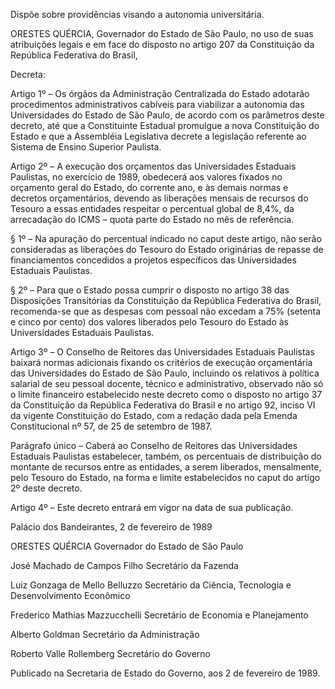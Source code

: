 Dispõe sobre providências visando a autonomia universitária.

ORESTES QUÉRCIA, Governador do Estado de São Paulo, no uso de suas atribuições legais e em face do disposto no artigo 207 da Constituição da República Federativa do Brasil,

Decreta:

Artigo 1º – Os órgãos da Administração Centralizada do Estado adotarão procedimentos administrativos cabíveis para viabilizar a autonomia das Universidades do Estado de São Paulo, de acordo com os parâmetros deste decreto, até que a Constituinte Estadual promulgue a nova Constituição do Estado e que a Assembléia Legislativa decrete a legislação referente ao Sistema de Ensino Superior Paulista.

Artigo 2º – A execução dos orçamentos das Universidades Estaduais Paulistas, no exercício de 1989, obedecerá aos valores fixados no orçamento geral do Estado, do corrente ano, e às demais normas e decretos orçamentários, devendo as liberações mensais de recursos do Tesouro a essas entidades respeitar o percentual global de 8,4%, da arrecadação do ICMS – quota parte do Estado no mês de referência.

§ 1º – Na apuração do percentual indicado no caput deste artigo, não serão consideradas as liberações do Tesouro do Estado originárias de repasse de financiamentos concedidos a projetos específicos das Universidades Estaduais Paulistas.

§ 2º – Para que o Estado possa cumprir o disposto no artigo 38 das Disposições Transitórias da Constituição da República Federativa do Brasil, recomenda-se que as despesas com pessoal não excedam a 75% (setenta e cinco por cento) dos valores liberados pelo Tesouro do Estado às Universidades Estaduais Paulistas.

Artigo 3º – O Conselho de Reitores das Universidades Estaduais Paulistas baixará normas adicionais fixando os critérios de execução orçamentária das Universidades do Estado de São Paulo, incluindo os relativos à política salarial de seu pessoal docente, técnico e administrativo, observado não só o limite financeiro estabelecido neste decreto como o disposto no artigo 37 da Constituição da República Federativa do Brasil e no artigo 92, inciso VI da vigente Constituição do Estado, com a redação dada pela Emenda Constitucional nº 57, de 25 de setembro de 1987.

Parágrafo único – Caberá ao Conselho de Reitores das Universidades Estaduais Paulistas estabelecer, também, os percentuais de distribuição do montante de recursos entre as entidades, a serem liberados, mensalmente, pelo Tesouro do Estado, na forma e limite estabelecidos no caput do artigo 2º deste decreto.

Artigo 4º – Este decreto entrará em vigor na data de sua publicação.

Palácio dos Bandeirantes, 2 de fevereiro de 1989

ORESTES QUÉRCIA
Governador do Estado de São Paulo

José Machado de Campos Filho
Secretário da Fazenda

Luiz Gonzaga de Mello Belluzzo
Secretário da Ciência, Tecnologia e
Desenvolvimento Econômico

Frederico Mathias Mazzucchelli
Secretário de Economia e Planejamento

Alberto Goldman
Secretário da Administração

Roberto Valle Rollemberg
Secretário do Governo

Publicado na Secretaria de Estado do Governo, aos 2 de fevereiro de 1989.